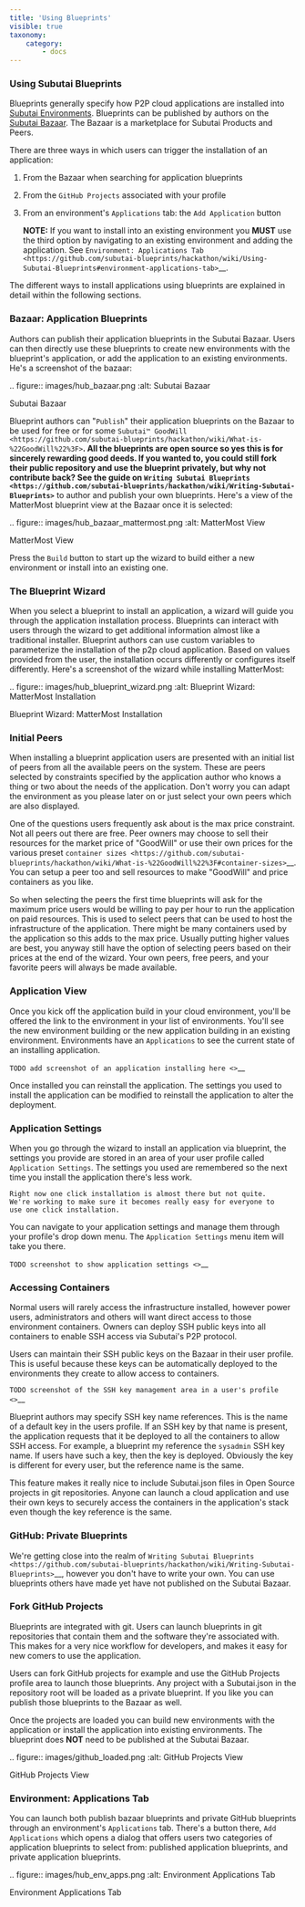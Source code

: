 ```yaml
---
title: 'Using Blueprints'
visible: true
taxonomy:
    category:
        - docs
---
```


### Using Subutai Blueprints

Blueprints generally specify how P2P cloud applications are installed
into [Subutai
Environments](https://github.com/subutai-blueprints/hackathon/wiki/What-is-a-Subutai-Environment%3F). Blueprints can be published by authors on the [Subutai Bazaar](https://bazaar.subutai.io). The Bazaar is a marketplace for Subutai Products and Peers.

There are three ways in which users can trigger the installation of an
application:

1. From the Bazaar when searching for application blueprints
2. From the ``GitHub Projects`` associated with your profile
3. From an environment's ``Applications`` tab: the ``Add Application``
   button

    **NOTE:** If you want to install into an existing environment you
    **MUST** use the third option by navigating to an existing
    environment and adding the application. See `Environment:
    Applications
    Tab <https://github.com/subutai-blueprints/hackathon/wiki/Using-Subutai-Blueprints#environment-applications-tab>`__.

The different ways to install applications using blueprints are
explained in detail within the following sections.

### Bazaar: Application Blueprints

Authors can publish their application blueprints in the Subutai Bazaar. Users can then directly use
these blueprints to create new environments with the blueprint's
application, or add the application to an existing environments. He's a
screenshot of the bazaar:


.. figure:: images/hub_bazaar.png
   :alt: Subutai Bazaar

   Subutai Bazaar

Blueprint authors can "``Publish``" their application blueprints on the
Bazaar to be used for free or for some `Subutai™
GoodWill <https://github.com/subutai-blueprints/hackathon/wiki/What-is-%22GoodWill%22%3F>`__.
All the blueprints are open source so yes this is for sincerely
rewarding good deeds. If you wanted to, you could still fork their
public repository and use the blueprint privately, but why not
contribute back? See the guide on `Writing Subutai
Blueprints <https://github.com/subutai-blueprints/hackathon/wiki/Writing-Subutai-Blueprints>`__
to author and publish your own blueprints. Here's a view of the
MatterMost blueprint view at the Bazaar once it is selected:

.. figure:: images/hub_bazaar_mattermost.png
   :alt: MatterMost View

   MatterMost View

Press the ``Build`` button to start up the wizard to build either a new
environment or install into an existing one.

### The Blueprint Wizard

When you select a blueprint to install an application, a wizard will
guide you through the application installation process. Blueprints can
interact with users through the wizard to get additional information
almost like a traditional installer. Blueprint authors can use custom
variables to parameterize the installation of the p2p cloud application.
Based on values provided from the user, the installation occurs
differently or configures itself differently. Here's a screenshot of the
wizard while installing MatterMost:

.. figure:: images/hub_blueprint_wizard.png
   :alt: Blueprint Wizard: MatterMost Installation

   Blueprint Wizard: MatterMost Installation

### Initial Peers

When installing a blueprint application users are presented with an
initial list of peers from all the available peers on the system. These
are peers selected by constraints specified by the application author
who knows a thing or two about the needs of the application. Don't worry
you can adapt the environment as you please later on or just select your
own peers which are also displayed.

One of the questions users frequently ask about is the max price
constraint. Not all peers out there are free. Peer owners may choose to
sell their resources for the market price of "GoodWill" or use their own
prices for the various preset `container
sizes <https://github.com/subutai-blueprints/hackathon/wiki/What-is-%22GoodWill%22%3F#container-sizes>`__.
You can setup a peer too and sell resources to make "GoodWill" and price
containers as you like.

So when selecting the peers the first time blueprints will ask for the
maximum price users would be willing to pay per hour to run the
application on paid resources. This is used to select peers that can be
used to host the infrastructure of the application. There might be many
containers used by the application so this adds to the max price.
Usually putting higher values are best, you anyway still have the option
of selecting peers based on their prices at the end of the wizard. Your
own peers, free peers, and your favorite peers will always be made
available.

### Application View

Once you kick off the application build in your cloud environment,
you'll be offered the link to the environment in your list of
environments. You'll see the new environment building or the new
application building in an existing environment. Environments have an
``Applications`` to see the current state of an installing application.

`TODO add screenshot of an application installing here <>`__

Once installed you can reinstall the application. The settings you used
to install the application can be modified to reinstall the application
to alter the deployment.

### Application Settings

When you go through the wizard to install an application via blueprint,
the settings you provide are stored in an area of your user profile
called ``Application Settings``. The settings you used are remembered so
the next time you install the application there's less work.

    Right now one click installation is almost there but not quite.
    We're working to make sure it becomes really easy for everyone to
    use one click installation.

You can navigate to your application settings and manage them through
your profile's drop down menu. The ``Application Settings`` menu item
will take you there.

`TODO screenshot to show application settings <>`__

### Accessing Containers


Normal users will rarely access the infrastructure installed, however
power users, administrators and others will want direct access to those
environment containers. Owners can deploy SSH public keys into all
containers to enable SSH access via Subutai's P2P protocol.

Users can maintain their SSH public keys on the Bazaar in their user
profile. This is useful because these keys can be automatically deployed
to the environments they create to allow access to containers.

`TODO screenshot of the SSH key management area in a user's
profile <>`__

Blueprint authors may specify SSH key name references. This is the name
of a default key in the users profile. If an SSH key by that name is
present, the application requests that it be deployed to all the
containers to allow SSH access. For example, a blueprint my reference
the ``sysadmin`` SSH key name. If users have such a key, then the key is
deployed. Obviously the key is different for every user, but the
reference name is the same.

This feature makes it really nice to include Subutai.json files in Open
Source projects in git repositories. Anyone can launch a cloud
application and use their own keys to securely access the containers in
the application's stack even though the key reference is the same.

### GitHub: Private Blueprints

We're getting close into the realm of `Writing Subutai
Blueprints <https://github.com/subutai-blueprints/hackathon/wiki/Writing-Subutai-Blueprints>`__,
however you don't have to write your own. You can use blueprints others
have made yet have not published on the Subutai Bazaar.


### Fork GitHub Projects

Blueprints are integrated with git. Users can launch blueprints in git
repositories that contain them and the software they're associated with.
This makes for a very nice workflow for developers, and makes it easy
for new comers to use the application.

Users can fork GitHub projects for example and use the GitHub Projects
profile area to launch those blueprints. Any project with a Subutai.json
in the repository root will be loaded as a private blueprint. If you
like you can publish those blueprints to the Bazaar as well.

Once the projects are loaded you can build new environments with the
application or install the application into existing environments. The
blueprint does **NOT** need to be published at the Subutai Bazaar.

.. figure:: images/github_loaded.png
   :alt: GitHub Projects View

   GitHub Projects View

### Environment: Applications Tab

You can launch both publish bazaar blueprints and private GitHub
blueprints through an environment's ``Applications`` tab. There's a
button there, ``Add Applications`` which opens a dialog that offers
users two categories of application blueprints to select from: published
application blueprints, and private application blueprints.

.. figure:: images/hub_env_apps.png
   :alt: Environment Applications Tab

   Environment Applications Tab
